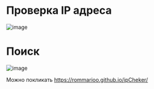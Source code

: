 # Проверка IP адреса
![image](https://github.com/rommarioo/ipCheker/assets/94062597/57cbcc9c-133a-4276-a94b-0ffcd2629345)
# Поиск
![image](https://github.com/rommarioo/ipCheker/assets/94062597/5a7f1cb1-04d1-4d10-bc76-b27374e1d46b)

Можно покликать https://rommarioo.github.io/ipCheker/

